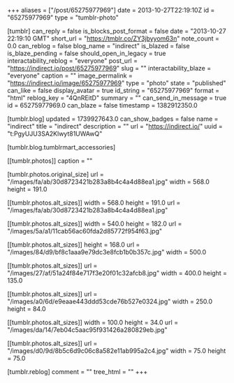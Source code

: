 +++
aliases = ["/post/65275977969"]
date = 2013-10-27T22:19:10Z
id = "65275977969"
type = "tumblr-photo"

[tumblr]
can_reply = false
is_blocks_post_format = false
date = "2013-10-27 22:19:10 GMT"
short_url = "https://tmblr.co/ZY3jbyyom63n"
note_count = 0.0
can_reblog = false
blog_name = "indirect"
is_blazed = false
is_blaze_pending = false
should_open_in_legacy = true
interactability_reblog = "everyone"
post_url = "https://indirect.io/post/65275977969"
slug = ""
interactability_blaze = "everyone"
caption = ""
image_permalink = "https://indirect.io/image/65275977969"
type = "photo"
state = "published"
can_like = false
display_avatar = true
id_string = "65275977969"
format = "html"
reblog_key = "4QnREitD"
summary = ""
can_send_in_message = true
id = 65275977969.0
can_blaze = false
timestamp = 1382912350.0

[tumblr.blog]
updated = 1739927643.0
can_show_badges = false
name = "indirect"
title = "indirect"
description = ""
url = "https://indirect.io/"
uuid = "t:PgyUJU3SA2Klwyt81UWAwQ"

[tumblr.blog.tumblrmart_accessories]

[[tumblr.photos]]
caption = ""

[tumblr.photos.original_size]
url = "/images/fa/ab/30d8723421b283a8b4c4a4d88ea1.jpg"
width = 568.0
height = 191.0

[[tumblr.photos.alt_sizes]]
width = 568.0
height = 191.0
url = "/images/fa/ab/30d8723421b283a8b4c4a4d88ea1.jpg"

[[tumblr.photos.alt_sizes]]
width = 540.0
height = 182.0
url = "/images/5a/a1/11cab56ac60fda2d85772f954f63.jpg"

[[tumblr.photos.alt_sizes]]
height = 168.0
url = "/images/84/d9/bf8c1aaa9e79dc3e8fcb1b0b357c.jpg"
width = 500.0

[[tumblr.photos.alt_sizes]]
url = "/images/27/af/51a24f84e717f3e20f01c32afcb8.jpg"
width = 400.0
height = 135.0

[[tumblr.photos.alt_sizes]]
url = "/images/a0/6d/e9eaae443ddd53cde76b527e0324.jpg"
width = 250.0
height = 84.0

[[tumblr.photos.alt_sizes]]
width = 100.0
height = 34.0
url = "/images/da/14/7eb04c5aac95f931426a280829eb.jpg"

[[tumblr.photos.alt_sizes]]
url = "/images/d0/9d/8b5c6d9c06c8a582e11ab995a2c4.jpg"
width = 75.0
height = 75.0

[tumblr.reblog]
comment = ""
tree_html = ""
+++
